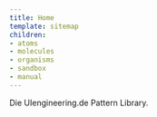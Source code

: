 ```yaml
---
title: Home
template: sitemap
children:
- atoms
- molecules
- organisms
- sandbox
- manual
---
```


Die UIengineering.de Pattern Library.
